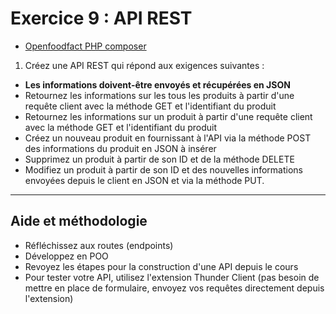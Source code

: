 # Exercice 9 : API REST

- [Openfoodfact PHP composer](https://github.com/openfoodfacts/openfoodfacts-php)

1. Créez une API REST qui répond aux exigences suivantes :
- **Les informations doivent-être envoyés et récupérées en JSON**
- Retournez les informations sur les tous les produits à partir d'une requête client avec la méthode GET et l'identifiant du produit
- Retournez les informations sur un produit à partir d'une requête client avec la méthode GET et l'identifiant du produit
- Créez un nouveau produit en fournissant à l'API via la méthode POST des informations du produit en JSON à insérer
- Supprimez un produit à partir de son ID et de la méthode DELETE
- Modifiez un produit à partir de son ID et des nouvelles informations envoyées depuis le client en JSON et via la méthode PUT.

---

## Aide et méthodologie

- Réfléchissez aux routes (endpoints)
- Développez en POO
- Revoyez les étapes pour la construction d'une API depuis le cours
- Pour tester votre API, utilisez l'extension Thunder Client (pas besoin de mettre en place de formulaire, envoyez vos requêtes directement depuis l'extension)